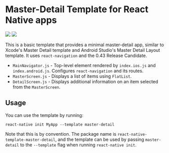 # Master-Detail Template for React Native apps

![](https://github.com/hramos/react-native-template-master-detail/raw/master/.github/MasterScreen.ios.png?raw=true)
![](https://github.com/hramos/react-native-template-master-detail/raw/master/.github/MasterScreen.android.png?raw=true)

This is a basic template that provides a minimal master-detail app, similar to Xcode's Master Detail template and Android Studio's Master Detail Layout template. It uses `react-navigation` and the 0.43 Release Candidate.

- `MainNavigator.js` - Top-level element rendered by `index.ios.js` and `index.android.js`. Configures `react-navigation` and its routes.
- `MasterScreen.js` - Displays a list of items using `FlatList`.
- `DetailScreen.js` - Displays additional information on an item selected from the `MasterScreen`.

## Usage

You can use the template by running:

```
react-native init MyApp --template master-detail
```

Note that this is by convention. The package name is `react-native-template-master-detail`, and the template can be used by passing `master-detail` to the `--template` flag when running `react-native init`.
